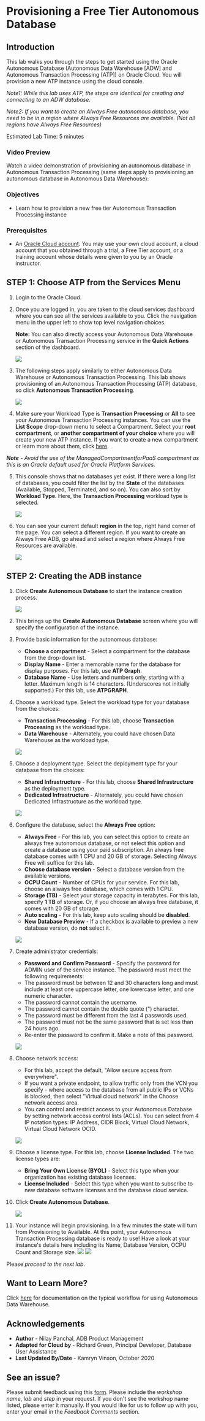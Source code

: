 # Provisioning a Free Tier Autonomous Database

## Introduction

This lab walks you through the steps to get started using the Oracle Autonomous Database (Autonomous Data Warehouse [ADW] and Autonomous Transaction Processing [ATP]) on Oracle Cloud. You will provision a new ATP instance using the cloud console.

*Note1: While this lab uses ATP, the steps are identical for creating and connecting to an ADW database.*

*Note2: If you want to create an Always Free autonomous database, you need to be in a region where Always Free Resources are available. (Not all regions have Always Free Resources)*

Estimated Lab Time: 5 minutes

### Video Preview

Watch a video demonstration of provisioning an autonomous database in Autonomous Transaction Processing (same steps apply to provisioning an autonomous database in Autonomous Data Warehouse):

[](youtube:Q6hxMaAPghI)

### Objectives

-   Learn how to provision a new free tier Autonomous Transaction Processing instance

### Prerequisites

* An [Oracle Cloud account](https://www.oracle.com/cloud/free/). You may use your own cloud account, a cloud account that you obtained through a trial, a Free Tier account, or a training account whose details were given to you by an Oracle instructor.


## **STEP 1**: Choose ATP from the Services Menu

1. Login to the Oracle Cloud.
2. Once you are logged in, you are taken to the cloud services dashboard where you can see all the services available to you. Click the navigation menu in the upper left to show top level navigation choices.

    __Note:__ You can also directly access your Autonomous Data Warehouse or Autonomous Transaction Processing service in the __Quick Actions__ section of the dashboard.

    ![](images/Picture100-36.png " ")

3. The following steps apply similarly to either Autonomous Data Warehouse or Autonomous Transaction Processing. This lab shows provisioning of an Autonomous Transaction Processing (ATP) database, so click **Autonomous Transaction Processing**.

    ![](images/select_ATP.png " ")

4. Make sure your Workload Type is __Transaction Processing__ or __All__ to see your Autonomous Transaction Processing instances. You can use the __List Scope__ drop-down menu to select a Compartment. Select your __root compartment__, or __another compartment of your choice__ where you will create your new ATP instance. If you want to create a new compartment or learn more about them, click <a href="https://docs.cloud.oracle.com/iaas/Content/Identity/Tasks/managingcompartments.htm#three" target="\_blank">here</a>.

 *__Note__ - Avoid the use of the ManagedCompartmentforPaaS compartment as this is an Oracle default used for Oracle Platform Services.*

5. This console shows that no databases yet exist. If there were a long list of databases, you could filter the list by the __State__ of the databases (Available, Stopped, Terminated, and so on). You can also sort by __Workload Type__. Here, the __Transaction Processing__ workload type is selected.

    ![](images/Compartment.png " ")

6. You can see your current default **region** in the top, right hand corner of the page. You can select a different region. If you want to create an Always Free ADB, go ahead and select a region where Always Free Resources are available.

    ![](images/Region.png " ")

## **STEP 2**: Creating the ADB instance

1. Click **Create Autonomous Database** to start the instance creation process.

    ![](images/Picture100-23.png " ")

2.  This brings up the __Create Autonomous Database__ screen where you will specify the configuration of the instance.
3. Provide basic information for the autonomous database:

    - __Choose a compartment__ - Select a compartment for the database from the drop-down list.
    - __Display Name__ - Enter a memorable name for the database for display purposes. For this lab, use __ATP Graph__.
    - __Database Name__ - Use letters and numbers only, starting with a letter. Maximum length is 14 characters. (Underscores not initially supported.) For this lab, use __ATPGRAPH__.

4. Choose a workload type. Select the workload type for your database from the choices:

    - __Transaction Processing__ - For this lab, choose __Transaction Processing__ as the workload type.
    - __Data Warehouse__ - Alternately, you could have chosen Data Warehouse as the workload type.

    ![](images/basic_info_workload_type.png " ")

5. Choose a deployment type. Select the deployment type for your database from the choices:

    - __Shared Infrastructure__ - For this lab, choose __Shared Infrastructure__ as the deployment type.
    - __Dedicated Infrastructure__ - Alternately, you could have chosen Dedicated Infrastructure as the workload type.

    ![](images/Picture100-26_deployment_type.png " ")

6. Configure the database, select the **Always Free** option:

    - __Always Free__ - For this lab, you can select this option to create an always free autonomous database, or not select this option and create a database using your paid subscription. An always free database comes with 1 CPU and 20 GB of storage. Selecting Always Free will suffice for this lab.
    - __Choose database version__ - Select a database version from the available versions.
    - __OCPU Count__ - Number of CPUs for your service. For this lab, choose an always free database, which comes with 1 CPU.
    - __Storage (TB)__ - Select your storage capacity in terabytes. For this lab, specify __1 TB__ of storage. Or, if you choose an always free database, it comes with 20 GB of storage.
    - __Auto scaling__ - For this lab, keep auto scaling should be **disabled**.
    - __New Database Preview__ - If a checkbox is available to preview a new database version, do __not__ select it.

    ![](images/atp-choose-cpu-storage.png " ")

7. Create administrator credentials:

    - __Password and Confirm Password__ - Specify the password for ADMIN user of the service instance. The password must meet the following requirements:
    - The password must be between 12 and 30 characters long and must include at least one uppercase letter, one lowercase letter, and one numeric character.
    - The password cannot contain the username.
    - The password cannot contain the double quote (") character.
    - The password must be different from the last 4 passwords used.
    - The password must not be the same password that is set less than 24 hours ago.
    - Re-enter the password to confirm it. Make a note of this password.

    ![](images/Picture100-26d.png " ")
8. Choose network access:
    - For this lab, accept the default, "Allow secure access from everywhere".
    - If you want a private endpoint, to allow traffic only from the VCN you specify - where access to the database from all public IPs or VCNs is blocked, then select "Virtual cloud network" in the Choose network access area.
    - You can control and restrict access to your Autonomous Database by setting network access control lists (ACLs). You can select from 4 IP notation types: IP Address, CIDR Block, Virtual Cloud Network, Virtual Cloud Network OCID.

    ![](images/Picture100-26e.png " ")

9. Choose a license type. For this lab, choose __License Included__. The two license types are:

    - __Bring Your Own License (BYOL)__ - Select this type when your organization has existing database licenses.
    - __License Included__ - Select this type when you want to subscribe to new database software licenses and the database cloud service.

10. Click __Create Autonomous Database__.

    ![](images/Picture100-27.png " ")

11.  Your instance will begin provisioning. In a few minutes the state will turn from Provisioning to Available. At this point, your Autonomous Transaction Processing database is ready to use! Have a look at your instance's details here including its Name, Database Version, OCPU Count and Storage size.
    ![](images/atp-graph-provisioning.png " ")
    ![](images/atp-graph-available.png " ")

Please *proceed to the next lab*.

## Want to Learn More?

Click [here](https://docs.oracle.com/en/cloud/paas/autonomous-data-warehouse-cloud/user/autonomous-workflow.html#GUID-5780368D-6D40-475C-8DEB-DBA14BA675C3) for documentation on the typical workflow for using Autonomous Data Warehouse.

## Acknowledgements

- **Author** - Nilay Panchal, ADB Product Management
- **Adapted for Cloud by** - Richard Green, Principal Developer, Database User Assistance
- **Last Updated By/Date** - Kamryn Vinson, October 2020

## See an issue?
Please submit feedback using this [form](https://apexapps.oracle.com/pls/apex/f?p=133:1:::::P1_FEEDBACK:1). Please include the *workshop name*, *lab* and *step* in your request.  If you don't see the workshop name listed, please enter it manually. If you would like for us to follow up with you, enter your email in the *Feedback Comments* section.
